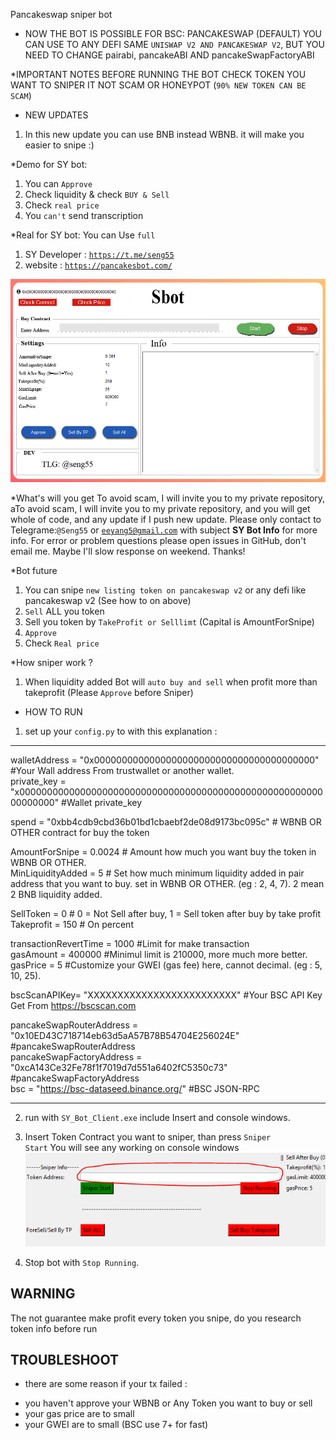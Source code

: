 Pancakeswap sniper bot

* NOW THE BOT IS POSSIBLE FOR BSC: PANCAKESWAP (DEFAULT)
  YOU CAN USE TO ANY DEFI SAME <code>UNISWAP V2 AND PANCAKESWAP V2</code>, BUT YOU NEED TO CHANGE pairabi, pancakeABI AND pancakeSwapFactoryABI

 
*IMPORTANT NOTES BEFORE RUNNING THE BOT
 CHECK TOKEN YOU WANT TO SNIPER IT NOT SCAM OR HONEYPOT (<code>90% NEW TOKEN CAN BE SCAM</code>)

* NEW UPDATES
1. In this new update you can use BNB instead WBNB. it will make you easier to snipe :)


*Demo for SY bot:
1. You can <code>Approve</code>
2. Check liquidity & check <code>BUY & Sell</code>
3. Check <code>real price</code>
4. You <code>can't</code> send transcription 

*Real for SY bot:
You can Use <code>full</code>
1. SY Developer : <code>https://t.me/seng55</code>
2. website : <code>https://pancakesbot.com/</code>

<img src="./images/01.png">

*What's will you get
To avoid scam, I will invite you to my private repository, aTo avoid scam, I will invite you to my private repository, and you will get whole of code, and any update if I push new update. Please only contact to Telegrame:<code>@Seng55</code> or <code>eeyang5@gmail.com</code> with subject <b>SY Bot Info</b> for more info. For error or problem questions please open issues in GitHub, don't email me. Maybe I'll slow response on weekend. Thanks!

*Bot future
1. You can snipe <code>new listing token on pancakeswap v2</code> or any defi like pancakeswap v2 (See how to on above)
2. <code>Sell</code> ALL you token 
3. Sell you token by <code>TakeProfit or Selllimt</code> (Capital is AmountForSnipe)
3. <code>Approve </code>
4. Check <code>Real price</code>

*How sniper work ?
1. When liquidity added Bot will <code>auto buy and sell</code> when profit more than takeprofit (Please <code>Approve</code> before Sniper)


* HOW TO RUN
1. set up your <code>config.py</code> to with this explanation : 
----------------------------------------------------------
walletAddress = "0x0000000000000000000000000000000000000000"                     #Your Wall address From trustwallet or another wallet. </br>
private_key = "x000000000000000000000000000000000000000000000000000000000000000" #Wallet private_key </br>

spend = "0xbb4cdb9cbd36b01bd1cbaebf2de08d9173bc095c"  # WBNB OR OTHER contract for buy the token </br>

AmountForSnipe = 0.0024  # Amount how much you want buy the token in WBNB OR OTHER.</br>
MinLiquidityAdded = 5  # Set how much minimum liquidity added in pair address that you want to buy. set in WBNB OR OTHER. (eg : 2, 4, 7). 2 mean 2 BNB liquidity added.</br>

SellToken = 0   # 0 = Not Sell after buy, 1 = Sell token after buy by take profit</br>
Takeprofit = 150 # On percent</br>

transactionRevertTime = 1000 #Limit for make transaction</br>
gasAmount = 400000 #Minimul limit is 210000, more much more better.</br>
gasPrice = 5 #Customize your GWEI (gas fee) here, cannot decimal. (eg : 5, 10, 25).</br>

bscScanAPIKey= "XXXXXXXXXXXXXXXXXXXXXXXXX" #Your BSC API Key Get From https://bscscan.com</br>

pancakeSwapRouterAddress = "0x10ED43C718714eb63d5aA57B78B54704E256024E"          #pancakeSwapRouterAddress</br>
pancakeSwapFactoryAddress = "0xcA143Ce32Fe78f1f7019d7d551a6402fC5350c73"         #pancakeSwapFactoryAddress</br>
bsc = "https://bsc-dataseed.binance.org/"                                        #BSC JSON-RPC</br>

-------------------------------------------------

2. run with <code>SY_Bot_Client.exe</code> include Insert and console windows.</br>

3. Insert Token Contract you want to sniper, than press <code>Sniper Start</code> You will see any working on console windows<br>
   <img src="./assets/02.PNG">
   
8. Stop bot with <code>Stop Running</code>.

## WARNING
The not guarantee make profit every token you snipe, do you research token info before run

## TROUBLESHOOT
* there are some reason if your tx failed :
- you haven't approve your WBNB or Any Token you want to buy or sell
- your gas price are to small
- your GWEI are to small (BSC use 7+ for fast)

